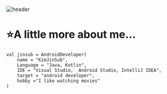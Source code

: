 ![header](https://capsule-render.vercel.app/api?type=waving&color=auto&height=300&section=header&text=👋Hello%20World,%20I`m%20Jinsub&fontSize=60)


# ⭐A little more about me...
```
val jinsub = AndroidDeveloper(
    name = "KimJinSub",
    Language = "Java, Kotlin",
    IDE = "Visual Studio,  Android Studio, IntelliJ IDEA",
    target = "android developer",
    hobby ="I like watching movies"
)
```